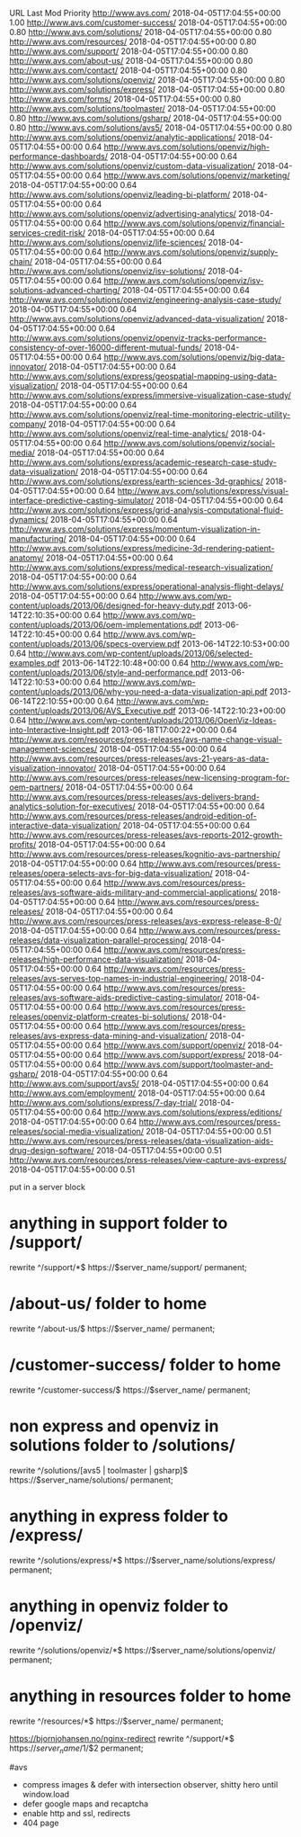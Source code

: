 
URL	Last Mod	Priority
http://www.avs.com/	2018-04-05T17:04:55+00:00	1.00
http://www.avs.com/customer-success/	2018-04-05T17:04:55+00:00	0.80
http://www.avs.com/solutions/	2018-04-05T17:04:55+00:00	0.80
http://www.avs.com/resources/	2018-04-05T17:04:55+00:00	0.80
http://www.avs.com/support/	2018-04-05T17:04:55+00:00	0.80
http://www.avs.com/about-us/	2018-04-05T17:04:55+00:00	0.80
http://www.avs.com/contact/	2018-04-05T17:04:55+00:00	0.80
http://www.avs.com/solutions/openviz/	2018-04-05T17:04:55+00:00	0.80
http://www.avs.com/solutions/express/	2018-04-05T17:04:55+00:00	0.80
http://www.avs.com/forms/	2018-04-05T17:04:55+00:00	0.80
http://www.avs.com/solutions/toolmaster/	2018-04-05T17:04:55+00:00	0.80
http://www.avs.com/solutions/gsharp/	2018-04-05T17:04:55+00:00	0.80
http://www.avs.com/solutions/avs5/	2018-04-05T17:04:55+00:00	0.80
http://www.avs.com/solutions/openviz/analytic-applications/	2018-04-05T17:04:55+00:00	0.64
http://www.avs.com/solutions/openviz/high-performance-dashboards/	2018-04-05T17:04:55+00:00	0.64
http://www.avs.com/solutions/openviz/custom-data-visualization/	2018-04-05T17:04:55+00:00	0.64
http://www.avs.com/solutions/openviz/marketing/	2018-04-05T17:04:55+00:00	0.64
http://www.avs.com/solutions/openviz/leading-bi-platform/	2018-04-05T17:04:55+00:00	0.64
http://www.avs.com/solutions/openviz/advertising-analytics/	2018-04-05T17:04:55+00:00	0.64
http://www.avs.com/solutions/openviz/financial-services-credit-risk/	2018-04-05T17:04:55+00:00	0.64
http://www.avs.com/solutions/openviz/life-sciences/	2018-04-05T17:04:55+00:00	0.64
http://www.avs.com/solutions/openviz/supply-chain/	2018-04-05T17:04:55+00:00	0.64
http://www.avs.com/solutions/openviz/isv-solutions/	2018-04-05T17:04:55+00:00	0.64
http://www.avs.com/solutions/openviz/isv-solutions-advanced-charting/	2018-04-05T17:04:55+00:00	0.64
http://www.avs.com/solutions/openviz/engineering-analysis-case-study/	2018-04-05T17:04:55+00:00	0.64
http://www.avs.com/solutions/openviz/advanced-data-visualization/	2018-04-05T17:04:55+00:00	0.64
http://www.avs.com/solutions/openviz/openviz-tracks-performance-consistency-of-over-16000-different-mutual-funds/	2018-04-05T17:04:55+00:00	0.64
http://www.avs.com/solutions/openviz/big-data-innovator/	2018-04-05T17:04:55+00:00	0.64
http://www.avs.com/solutions/express/geospatial-mapping-using-data-visualization/	2018-04-05T17:04:55+00:00	0.64
http://www.avs.com/solutions/express/immersive-visualization-case-study/	2018-04-05T17:04:55+00:00	0.64
http://www.avs.com/solutions/openviz/real-time-monitoring-electric-utility-company/	2018-04-05T17:04:55+00:00	0.64
http://www.avs.com/solutions/openviz/real-time-analytics/	2018-04-05T17:04:55+00:00	0.64
http://www.avs.com/solutions/openviz/social-media/	2018-04-05T17:04:55+00:00	0.64
http://www.avs.com/solutions/express/academic-research-case-study-data-visualization/	2018-04-05T17:04:55+00:00	0.64
http://www.avs.com/solutions/express/earth-sciences-3d-graphics/	2018-04-05T17:04:55+00:00	0.64
http://www.avs.com/solutions/express/visual-interface-predictive-casting-simulator/	2018-04-05T17:04:55+00:00	0.64
http://www.avs.com/solutions/express/grid-analysis-computational-fluid-dynamics/	2018-04-05T17:04:55+00:00	0.64
http://www.avs.com/solutions/express/momentum-visualization-in-manufacturing/	2018-04-05T17:04:55+00:00	0.64
http://www.avs.com/solutions/express/medicine-3d-rendering-patient-anatomy/	2018-04-05T17:04:55+00:00	0.64
http://www.avs.com/solutions/express/medical-research-visualization/	2018-04-05T17:04:55+00:00	0.64
http://www.avs.com/solutions/express/operational-analysis-flight-delays/	2018-04-05T17:04:55+00:00	0.64
http://www.avs.com/wp-content/uploads/2013/06/designed-for-heavy-duty.pdf	2013-06-14T22:10:35+00:00	0.64
http://www.avs.com/wp-content/uploads/2013/06/oem-implementations.pdf	2013-06-14T22:10:45+00:00	0.64
http://www.avs.com/wp-content/uploads/2013/06/specs-overview.pdf	2013-06-14T22:10:53+00:00	0.64
http://www.avs.com/wp-content/uploads/2013/06/selected-examples.pdf	2013-06-14T22:10:48+00:00	0.64
http://www.avs.com/wp-content/uploads/2013/06/style-and-performance.pdf	2013-06-14T22:10:53+00:00	0.64
http://www.avs.com/wp-content/uploads/2013/06/why-you-need-a-data-visualization-api.pdf	2013-06-14T22:10:55+00:00	0.64
http://www.avs.com/wp-content/uploads/2013/06/AVS_Executive.pdf	2013-06-14T22:10:23+00:00	0.64
http://www.avs.com/wp-content/uploads/2013/06/OpenViz-Ideas-into-Interactive-Insight.pdf	2013-06-18T17:00:22+00:00	0.64
http://www.avs.com/resources/press-releases/avs-name-change-visual-management-sciences/	2018-04-05T17:04:55+00:00	0.64
http://www.avs.com/resources/press-releases/avs-21-years-as-data-visualization-innovator/	2018-04-05T17:04:55+00:00	0.64
http://www.avs.com/resources/press-releases/new-licensing-program-for-oem-partners/	2018-04-05T17:04:55+00:00	0.64
http://www.avs.com/resources/press-releases/avs-delivers-brand-analytics-solution-for-executives/	2018-04-05T17:04:55+00:00	0.64
http://www.avs.com/resources/press-releases/android-edition-of-interactive-data-visualization/	2018-04-05T17:04:55+00:00	0.64
http://www.avs.com/resources/press-releases/avs-reports-2012-growth-profits/	2018-04-05T17:04:55+00:00	0.64
http://www.avs.com/resources/press-releases/kognitio-avs-partnership/	2018-04-05T17:04:55+00:00	0.64
http://www.avs.com/resources/press-releases/opera-selects-avs-for-big-data-visualization/	2018-04-05T17:04:55+00:00	0.64
http://www.avs.com/resources/press-releases/avs-software-aids-military-and-commercial-applications/	2018-04-05T17:04:55+00:00	0.64
http://www.avs.com/resources/press-releases/	2018-04-05T17:04:55+00:00	0.64
http://www.avs.com/resources/press-releases/avs-express-release-8-0/	2018-04-05T17:04:55+00:00	0.64
http://www.avs.com/resources/press-releases/data-visualization-parallel-processing/	2018-04-05T17:04:55+00:00	0.64
http://www.avs.com/resources/press-releases/high-performance-data-visualization/	2018-04-05T17:04:55+00:00	0.64
http://www.avs.com/resources/press-releases/avs-serves-top-names-in-industrial-engineering/	2018-04-05T17:04:55+00:00	0.64
http://www.avs.com/resources/press-releases/avs-software-aids-predictive-casting-simulator/	2018-04-05T17:04:55+00:00	0.64
http://www.avs.com/resources/press-releases/openviz-platform-creates-bi-solutions/	2018-04-05T17:04:55+00:00	0.64
http://www.avs.com/resources/press-releases/avs-express-data-mining-and-visualization/	2018-04-05T17:04:55+00:00	0.64
http://www.avs.com/support/openviz/	2018-04-05T17:04:55+00:00	0.64
http://www.avs.com/support/express/	2018-04-05T17:04:55+00:00	0.64
http://www.avs.com/support/toolmaster-and-gsharp/	2018-04-05T17:04:55+00:00	0.64
http://www.avs.com/support/avs5/	2018-04-05T17:04:55+00:00	0.64
http://www.avs.com/employment/	2018-04-05T17:04:55+00:00	0.64
http://www.avs.com/solutions/express/7-day-trial/	2018-04-05T17:04:55+00:00	0.64
http://www.avs.com/solutions/express/editions/	2018-04-05T17:04:55+00:00	0.64
http://www.avs.com/resources/press-releases/social-media-visualization/	2018-04-05T17:04:55+00:00	0.51
http://www.avs.com/resources/press-releases/data-visualization-aids-drug-design-software/	2018-04-05T17:04:55+00:00	0.51
http://www.avs.com/resources/press-releases/view-capture-avs-express/	2018-04-05T17:04:55+00:00	0.51

put in a server block

# anything in support folder to /support/
rewrite ^/support/*$ https://$server_name/support/ permanent;
# /about-us/ folder to home
rewrite ^/about-us/$ https://$server_name/ permanent;
# /customer-success/ folder to home
rewrite ^/customer-success/$ https://$server_name/ permanent;
# non express and openviz in solutions folder to /solutions/
rewrite ^/solutions/[avs5 | toolmaster | gsharp]$ https://$server_name/solutions/ permanent;
# anything in express folder to /express/
rewrite ^/solutions/express/*$ https://$server_name/solutions/express/ permanent;
# anything in openviz folder to /openviz/
rewrite ^/solutions/openviz/*$ https://$server_name/solutions/openviz/ permanent;
# anything in resources folder to home
rewrite ^/resources/*$ https://$server_name/ permanent;

https://bjornjohansen.no/nginx-redirect
rewrite ^/support/*$ https://$server_name/$1/$2 permanent;

#avs
- compress images & defer with intersection observer, shitty hero until window.load
- defer google maps and recaptcha
- enable http and ssl, redirects
- 404 page
